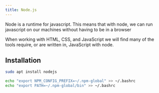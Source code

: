 ```yaml
---
title: Node.js
---
```


Node is a runtime for javascript. This means that with node, we can run
javascript on our machines without having to be in a browser

When working with HTML, CSS, and JavaScript we will find many of the tools
require, or are written in, JavaScript with node.

## Installation

```sh
sudo apt install nodejs
```

```sh
echo "export NPM_CONFIG_PREFIX=~/.npm-global" >> ~/.bashrc
echo "export PATH=~/.npm-global/bin" >> ~/.bashrc
```

